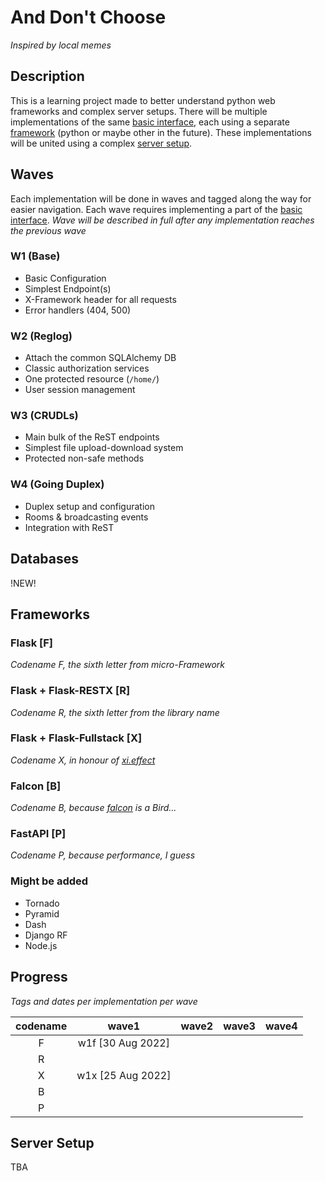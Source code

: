 # And Don't Choose
*Inspired by local memes*

## Description
This is a learning project made to better understand python web frameworks and complex server setups. There will be multiple implementations of the same [basic interface](#waves), each using a separate [framework](#frameworks) (python or maybe other in the future). These implementations will be united using a complex [server setup](#server-setup).

## Waves
Each implementation will be done in waves and tagged along the way for easier navigation. Each wave requires
implementing a part of the [basic interface](SPEC.md). *Wave will be described in full after any implementation reaches
the previous wave*

### W1 (Base)
- Basic Configuration
- Simplest Endpoint(s)
- X-Framework header for all requests
- Error handlers (404, 500)

### W2 (Reglog)

- Attach the common SQLAlchemy DB
- Classic authorization services
- One protected resource (`/home/`)
- User session management

### W3 (CRUDLs)

- Main bulk of the ReST endpoints
- Simplest file upload-download system
- Protected non-safe methods

### W4 (Going Duplex)

- Duplex setup and configuration
- Rooms & broadcasting events
- Integration with ReST

## Databases

!NEW!

## Frameworks

### Flask [F]

*Codename F, the sixth letter from micro-Framework*

### Flask + Flask-RESTX [R]

*Codename R, the sixth letter from the library name*

### Flask + Flask-Fullstack [X]

*Codename X, in honour of [xi.effect](https://github.com/xieffect)*

### Falcon [B]
*Codename B, because [falcon](https://en.wikipedia.org/wiki/Falcon) is a Bird...*

### FastAPI [P]
*Codename P, because performance, I guess*

### Might be added
- Tornado
- Pyramid
- Dash
- Django RF
- Node.js

## Progress
*Tags and dates per implementation per wave*

| codename |       wave1       | wave2 | wave3 | wave4 | 
|:--------:|:-----------------:|:-----:|:-----:|:-----:|
|    F     | w1f [30 Aug 2022] |       |       |       |
|    R     |                   |       |       |       |
|    X     | w1x [25 Aug 2022] |       |       |       |
|    B     |                   |       |       |       |
|    P     |                   |       |       |       |

## Server Setup
TBA

